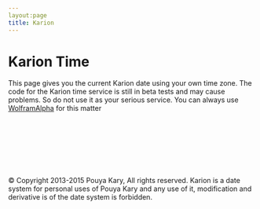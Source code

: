 ```yaml
---
layout:page
title: Karion
---
```


# Karion Time 

This page gives you the current Karion date using your own time zone. The code for the Karion time service is still in beta tests and may cause problems. So do not use it as your serious service. You can always use [WolframAlpha](http://www.wolframalpha.com/input/?i=1996%2F01%2F08) for this matter

<br><br><br>
<center>
<b style="font-size:72px;">
<script>
var now = new Date();
var myBirth = new Date('01/08/1996');
var karion = daysBetween(myBirth, now);

var years = Math.floor( karion / 365 );
var months = Math.floor((karion - years * 365) / 30);
var days = Math.floor((karion - years * 365 - months * 30) - 5);

document.write(karion + "." + years + "." + months + "." + days);

function daysBetween(first, second) {

    var one = new Date(first.getFullYear(), first.getMonth(), first.getDate());
    var two = new Date(second.getFullYear(), second.getMonth(), second.getDate());

    // Do the math.
    var millisecondsPerDay = 1000 * 60 * 60 * 24;
    var millisBetween = two.getTime() - one.getTime();
    var days = millisBetween / millisecondsPerDay;

    // Round down.
    return Math.floor(days);
}
</script>
</b>
</center>

<br><br><br>
&copy; Copyright 2013-2015 Pouya Kary, All rights reserved. Karion is a date system for personal uses of Pouya Kary and any use of it, modification and derivative is of the date system is forbidden.